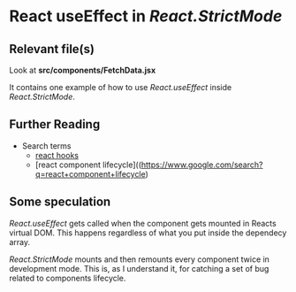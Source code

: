 # React useEffect in *React.StrictMode*
## Relevant file(s)
Look at __src/components/FetchData.jsx__

It contains one example of how to use *React.useEffect* inside *React.StrictMode*.

## Further Reading
- Search terms
  - [react hooks](https://www.google.com/search?q=react+hooks)
  - [react component lifecycle]((https://www.google.com/search?q=react+component+lifecycle)

## Some speculation
*React.useEffect* gets called when the component gets mounted in Reacts virtual DOM.
This happens regardless of what you put inside the dependecy array.

*React.StrictMode* mounts and then remounts every component twice in development mode.
This is, as I understand it, for catching a set of bug related to components lifecycle.
